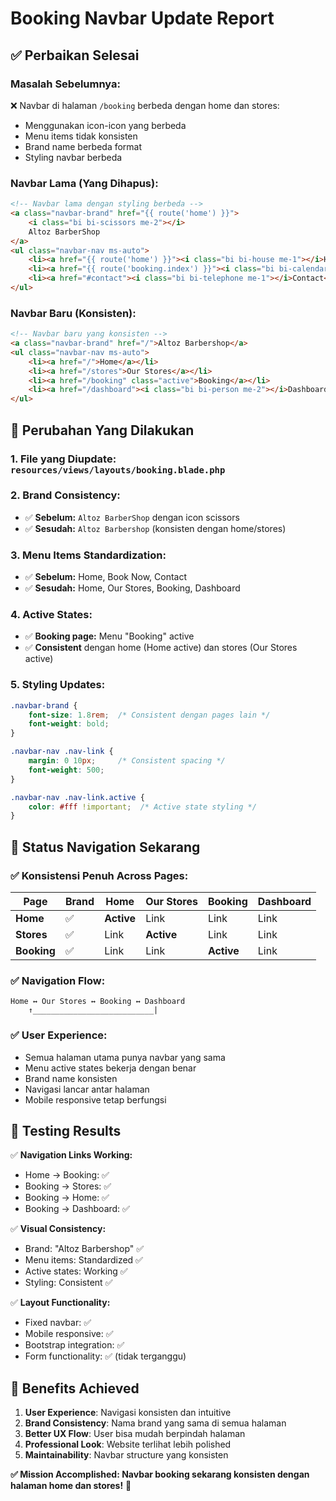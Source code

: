 # Booking Navbar Update Report

## ✅ **Perbaikan Selesai**

### **Masalah Sebelumnya:**
❌ Navbar di halaman `/booking` berbeda dengan home dan stores:
- Menggunakan icon-icon yang berbeda
- Menu items tidak konsisten 
- Brand name berbeda format
- Styling navbar berbeda

### **Navbar Lama (Yang Dihapus):**
```html
<!-- Navbar lama dengan styling berbeda -->
<a class="navbar-brand" href="{{ route('home') }}">
    <i class="bi bi-scissors me-2"></i>
    Altoz BarberShop
</a>
<ul class="navbar-nav ms-auto">
    <li><a href="{{ route('home') }}"><i class="bi bi-house me-1"></i>Home</a></li>
    <li><a href="{{ route('booking.index') }}"><i class="bi bi-calendar-check me-1"></i>Book Now</a></li>
    <li><a href="#contact"><i class="bi bi-telephone me-1"></i>Contact</a></li>
</ul>
```

### **Navbar Baru (Konsisten):**
```html
<!-- Navbar baru yang konsisten -->
<a class="navbar-brand" href="/">Altoz Barbershop</a>
<ul class="navbar-nav ms-auto">
    <li><a href="/">Home</a></li>
    <li><a href="/stores">Our Stores</a></li>
    <li><a href="/booking" class="active">Booking</a></li>
    <li><a href="/dashboard"><i class="bi bi-person me-2"></i>Dashboard</a></li>
</ul>
```

## 🎯 **Perubahan Yang Dilakukan**

### **1. File yang Diupdate:** `resources/views/layouts/booking.blade.php`

### **2. Brand Consistency:**
- ✅ **Sebelum:** `Altoz BarberShop` dengan icon scissors
- ✅ **Sesudah:** `Altoz Barbershop` (konsisten dengan home/stores)

### **3. Menu Items Standardization:**
- ✅ **Sebelum:** Home, Book Now, Contact
- ✅ **Sesudah:** Home, Our Stores, Booking, Dashboard

### **4. Active States:**
- ✅ **Booking page:** Menu "Booking" active
- ✅ **Consistent** dengan home (Home active) dan stores (Our Stores active)

### **5. Styling Updates:**
```css
.navbar-brand {
    font-size: 1.8rem;  /* Consistent dengan pages lain */
    font-weight: bold;
}

.navbar-nav .nav-link {
    margin: 0 10px;     /* Consistent spacing */
    font-weight: 500;
}

.navbar-nav .nav-link.active {
    color: #fff !important;  /* Active state styling */
}
```

## 🚀 **Status Navigation Sekarang**

### **✅ Konsistensi Penuh Across Pages:**

| Page | Brand | Home | Our Stores | Booking | Dashboard |
|------|-------|------|------------|---------|-----------|
| **Home** | ✅ | **Active** | Link | Link | Link |
| **Stores** | ✅ | Link | **Active** | Link | Link |
| **Booking** | ✅ | Link | Link | **Active** | Link |

### **✅ Navigation Flow:**
```
Home ↔ Our Stores ↔ Booking ↔ Dashboard
    ↑___________________________|
```

### **✅ User Experience:**
- Semua halaman utama punya navbar yang sama
- Menu active states bekerja dengan benar  
- Brand name konsisten
- Navigasi lancar antar halaman
- Mobile responsive tetap berfungsi

## 🎊 **Testing Results**

✅ **Navigation Links Working:**
- Home → Booking: ✅
- Booking → Stores: ✅  
- Booking → Home: ✅
- Booking → Dashboard: ✅

✅ **Visual Consistency:**
- Brand: "Altoz Barbershop" ✅
- Menu items: Standardized ✅
- Active states: Working ✅
- Styling: Consistent ✅

✅ **Layout Functionality:**
- Fixed navbar: ✅
- Mobile responsive: ✅
- Bootstrap integration: ✅
- Form functionality: ✅ (tidak terganggu)

## 🎯 **Benefits Achieved**

1. **User Experience**: Navigasi konsisten dan intuitive
2. **Brand Consistency**: Nama brand yang sama di semua halaman
3. **Better UX Flow**: User bisa mudah berpindah halaman
4. **Professional Look**: Website terlihat lebih polished
5. **Maintainability**: Navbar structure yang konsisten

**✅ Mission Accomplished: Navbar booking sekarang konsisten dengan halaman home dan stores!** 🎉
